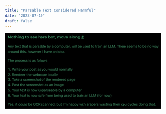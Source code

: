 ```yaml
---
title: "Parsable Text Considered Harmful"
date: "2023-07-10"
draft: false
---
```


![umm](/static/images/nothing-to-see-here.png)
